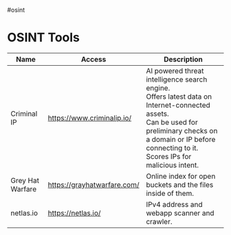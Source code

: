 #osint
# OSINT Tools

| Name             | Access                      | Description                                                                                                                                                                                                         |
| ---------------- | --------------------------- | ------------------------------------------------------------------------------------------------------------------------------------------------------------------------------------------------------------------- |
| Criminal IP      | https://www.criminalip.io/  | AI powered threat intelligence search engine.<br>Offers latest data on Internet-connected assets.<br>Can be used for preliminary checks on a domain or IP before connecting to it. Scores IPs for malicious intent. |
| Grey Hat Warfare | https://grayhatwarfare.com/ | Online index for open buckets and the files inside of them.                                                                                                                                                         |
| netlas.io        | https://netlas.io/          | IPv4 address and webapp scanner and crawler.                                                                                                                                                                        |
